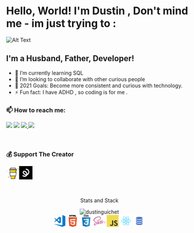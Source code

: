 # Hello, World! I'm Dustin , Don't mind me - im just trying to : 
![Alt Text](https://steamuserimages-a.akamaihd.net/ugc/946202334138162960/47F5A8849FF0A49A56D22F9DD435A88D9B38F558/)


## I'm a Husband, Father, Developer!


- 🌱 I’m currently learning SQL
- 👯 I’m looking to collaborate with other curious people
- 🥅 2021 Goals: Become more consistent and curious with technology.
- ⚡ Fun fact: I have ADHD , so coding is for me .


### 📫 How to reach me:
[<img src="https://img.icons8.com/color/48/000000/linkedin.png" width="7%"/>](https://www.linkedin.com/in/dustin-guichet-b72a871bb/)
[<img src="https://img.icons8.com/color/48/000000/stack-overflow.png" width="7%"/>](https://stackoverflow.com/users/16338926/dustin-guichet)
<a href="mailto:dustin.guichet@protonmail.com"> <img src="https://img.icons8.com/fluent/48/000000/gmail.png" width="7%"/> </a>
[<img src="https://assets-global.website-files.com/5ec7d9f13fc8c0ec8a4c6b26/6092b794e0419d97d9b06e2b_Favicon%20256.png" width="7%"/>](https://www.upwork.com/freelancers/~01a7b8722cf438e53f)
<br />
<br />
<br />
### 💰 Support The Creator
[<img src="https://github.com/dustinguichet/dustinguichet/blob/743836d1f1daf6fb363b671b17c1f4fbba523bfa/favicon-32x32.png" width="7%"/>](https://www.buymeacoffee.com/dustinguichet)[<img src="https://github.com/dustinguichet/dustinguichet/blob/743836d1f1daf6fb363b671b17c1f4fbba523bfa/favicon-32x32%20copy.png" width="7%"/>](https://my-store-ba1902-2.creator-spring.com)


<br />









<p align="center"> Stats and Stack

<br />


<p align="center"> <img src="https://github-readme-stats.vercel.app/api?username=dustinguichet&show_icons=true&theme=gotham" alt="dustinguichet" />

  <br />
  
  
<img align="center" alt="Visual Studio Code" width="32px" src="https://raw.githubusercontent.com/github/explore/80688e429a7d4ef2fca1e82350fe8e3517d3494d/topics/visual-studio-code/visual-studio-code.png" />
<img align="center" alt="HTML5" width="32px" src="https://raw.githubusercontent.com/github/explore/80688e429a7d4ef2fca1e82350fe8e3517d3494d/topics/html/html.png" />
<img align="center" alt="CSS3" width="32px" src="https://raw.githubusercontent.com/github/explore/80688e429a7d4ef2fca1e82350fe8e3517d3494d/topics/css/css.png" />
<img align="center" alt="Sass" width="32px" src="https://raw.githubusercontent.com/github/explore/80688e429a7d4ef2fca1e82350fe8e3517d3494d/topics/sass/sass.png" />
<img align="center" alt="JavaScript" width="32px" src="https://raw.githubusercontent.com/github/explore/80688e429a7d4ef2fca1e82350fe8e3517d3494d/topics/javascript/javascript.png" />
<img align="center" alt="React" width="32px" src="https://raw.githubusercontent.com/github/explore/80688e429a7d4ef2fca1e82350fe8e3517d3494d/topics/react/react.png" />
<img align="center" alt="SQL" width="32px" src="https://raw.githubusercontent.com/github/explore/80688e429a7d4ef2fca1e82350fe8e3517d3494d/topics/sql/sql.png" />
